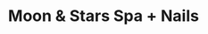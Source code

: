 ---
title: "Moon & Stars Spa + Nails"
url: /fort-lauderdale/moon-and-stars-spa-nails/
shop: beauty
---